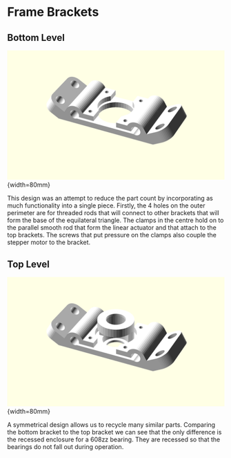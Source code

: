 Frame Brackets
==============

Bottom Level
------------

![Frame Bottom Bracket](bracket_bottom.png){width=80mm}

This design was an attempt to reduce the part count by incorporating as much functionality into a single piece. Firstly, the 4 holes on the outer perimeter are for threaded rods that will connect to other brackets that will form the base of the equilateral triangle. The clamps in the centre hold on to the parallel smooth rod that form the linear actuator and that attach to the top brackets. The screws that put pressure on the clamps also couple the stepper motor to the bracket.

Top Level
---------
![Frame Top Bracket](bracket_top.png){width=80mm}

A symmetrical design allows us to recycle many similar parts. Comparing the bottom bracket to the top bracket we can see that the only difference is the recessed enclosure for a 608zz bearing. They are recessed  so that the bearings do not fall out during operation.

